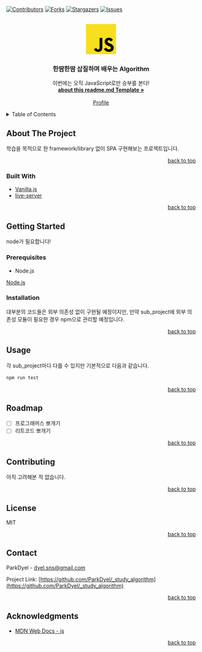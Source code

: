 <div id="top"></div>
<!--
*** based https://github.com/othneildrew/Best-README-Template/blob/master/README.md
-->

<!-- PROJECT SHIELDS -->
<!--
*** I'm using markdown "reference style" links for readability.
*** Reference links are enclosed in brackets [ ] instead of parentheses ( ).
*** See the bottom of this document for the declaration of the reference variables
*** for contributors-url, forks-url, etc. This is an optional, concise syntax you may use.
*** https://www.markdownguide.org/basic-syntax/#reference-style-links
-->
[![Contributors][contributors-shield]][contributors-url]
[![Forks][forks-shield]][forks-url]
[![Stargazers][stars-shield]][stars-url]
[![Issues][issues-shield]][issues-url]
<!-- [![linkedin][linkedin-shield]][linkedin-url] #external Badge Ref-->

<!-- PROJECT LOGO -->
<br />
<div align="center">
  <a href="https://github.com/ParkDyel/_study_algorithm">
    <img src="images/logo.png" alt="Logo" width="80" height="80">
  </a>

  <h3 align="center">한땀한땀 삽질하며 배우는 Algorithm</h3>

  <p align="center">
    이번에는 오직 JavaScript로만 승부를 본다!
    <br />
    <a href="https://github.com/othneildrew/Best-README-Template"><strong>about this readme.md Template »</strong></a>
    <br />
    <br />
    <a href="https://github.com/ParkDyel">Profile</a>
  </p>
</div>



<!-- TABLE OF CONTENTS -->
<details>
  <summary>Table of Contents</summary>
  <ol>
    <li>
      <a href="#about-the-project">About The Project</a>
      <ul>
        <li><a href="#built-with">Built With</a></li>
      </ul>
    </li>
    <li>
      <a href="#getting-started">Getting Started</a>
      <ul>
        <li><a href="#prerequisites">Prerequisites</a></li>
        <li><a href="#installation">Installation</a></li>
      </ul>
    </li>
    <li><a href="#usage">Usage</a></li>
    <li><a href="#roadmap">Roadmap</a></li>
    <li><a href="#contributing">Contributing</a></li>
    <li><a href="#license">License</a></li>
    <li><a href="#contact">Contact</a></li>
    <li><a href="#acknowledgments">Acknowledgments</a></li>
  </ol>
</details>

<!-- ABOUT THE PROJECT -->
## About The Project

학습을 목적으로 한 framework/library 없이 SPA 구현해보는 프로젝트입니다.

<p align="right"><a href="#top">back to top</a></p>

### Built With

* [Vanilla.js](http://vanilla-js.com/)
* [live-server](https://www.npmjs.com/package/live-server)

<p align="right"><a href="#top">back to top</a></p>

<!-- GETTING STARTED -->
## Getting Started

node가 필요합니다!

### Prerequisites

* Node.js

[Node.js](https://nodejs.org/)

### Installation

대부분의 코드들은 외부 의존성 없이 구현될 예정이지만, 만약 sub_project에 외부 의존성 모듈이 필요한 경우 npm으로 관리할 예정입니다. 

<p align="right"><a href="#top">back to top</a></p>

<!-- USAGE EXAMPLES -->
## Usage

각 sub_project마다 다를 수 있지만 기본적으로 다음과 같습니다.

```bash
npm run test
```

<p align="right"><a href="#top">back to top</a></p>

<!-- ROADMAP -->
## Roadmap

- [ ] 프로그래머스 뽀개기
- [ ] 리트코드 뽀개기 

<p align="right"><a href="#top">back to top</a></p>

<!-- CONTRIBUTING -->
## Contributing

아직 고려해본 적 없습니다.

<p align="right"><a href="#top">back to top</a></p>

<!-- LICENSE -->
## License

MIT

<p align="right"><a href="#top">back to top</a></p>

<!-- CONTACT -->
## Contact

ParkDyel - dyel.sns@gmail.com

Project Link: [https://github.com/ParkDyel/_study_algorithm](https://github.com/ParkDyel/_study_algorithm)

<p align="right"><a href="#top">back to top</a></p>

<!-- ACKNOWLEDGMENTS -->
## Acknowledgments

* [MDN Web Docs - js](https://developer.mozilla.org/en-US/docs/Web/JavaScript)

<p align="right"><a href="#top">back to top</a></p>

<!-- MARKDOWN LINKS & IMAGES -->
<!-- https://www.markdownguide.org/basic-syntax/#reference-style-links -->
[contributors-shield]: https://img.shields.io/github/contributors/ParkDyel/_study_algorithm.svg?style=for-the-badge
[contributors-url]: https://github.com/ParkDyel/_study_algorithm/graphs/contributors
[forks-shield]: https://img.shields.io/github/forks/ParkDyel/_study_algorithm.svg?style=for-the-badge
[forks-url]: https://github.com/ParkDyel/_study_algorithm/network/members
[stars-shield]: https://img.shields.io/github/stars/ParkDyel/_study_algorithm.svg?style=for-the-badge
[stars-url]: https://github.com/ParkDyel/_study_algorithm/stargazers
[issues-shield]: https://img.shields.io/github/issues/ParkDyel/_study_algorithm.svg?style=for-the-badge
[issues-url]: https://github.com/ParkDyel/_study_algorithm/issues
[license-shield]: https://img.shields.io/github/license/ParkDyel/_study_algorithm.svg?style=for-the-badge
